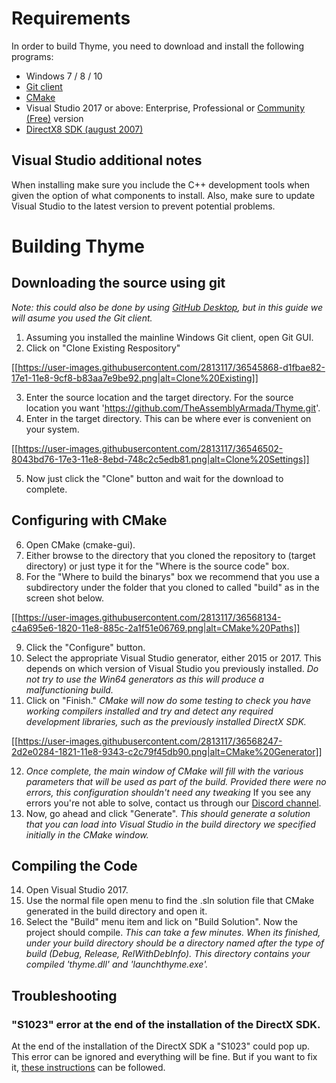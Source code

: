 # Requirements
In order to build Thyme, you need to download and install the following programs:

- Windows 7 / 8 / 10
- [Git client](https://git-scm.com/downloads)
- [CMake](https://cmake.org/download/)
- Visual Studio 2017 or above: Enterprise, Professional or [Community (Free)](https://www.visualstudio.com/vs/community/) version
- [DirectX8 SDK (august 2007)](https://www.microsoft.com/en-gb/download/details.aspx?id=13287)

## Visual Studio additional notes

When installing make sure you include the C++ development tools when given the option of what components to install. Also, make sure to update Visual Studio to the latest version to prevent potential problems.

# Building Thyme

## Downloading the source using git

*Note: this could also be done by using [GitHub Desktop](https://desktop.github.com/), but in this guide we will asume you used the Git client.*

1. Assuming you installed the mainline Windows Git client, open Git GUI. 
2. Click on "Clone Existing Respository"

[[https://user-images.githubusercontent.com/2813117/36545868-d1fbae82-17e1-11e8-9cf8-b83aa7e9be92.png|alt=Clone%20Existing]]

3. Enter the source location and the target directory. For the source location you want 'https://github.com/TheAssemblyArmada/Thyme.git'. 
4. Enter in the target directory. This can be where ever is convenient on your system.

[[https://user-images.githubusercontent.com/2813117/36546502-8043bd76-17e3-11e8-8ebd-748c2c5edb81.png|alt=Clone%20Settings]]

5. Now just click the "Clone" button and wait for the download to complete.

## Configuring with CMake

6. Open CMake (cmake-gui).
7. Either browse to the directory that you cloned the repository to (target directory) or just type it for the "Where is the source code" box. 
8. For the "Where to build the binarys" box we recommend that you use a subdirectory under the folder that you cloned to called "build" as in the screen shot below.

[[https://user-images.githubusercontent.com/2813117/36568134-c4a695e6-1820-11e8-885c-2a1f51e06769.png|alt=CMake%20Paths]]

9. Click the "Configure" button.
10. Select the appropriate Visual Studio generator, either 2015 or 2017. This depends on which version of Visual Studio you previously installed. *Do not try to use the Win64 generators as this will produce a malfunctioning build.*
11. Click on "Finish." *CMake will now do some testing to check you have working compilers installed and try and detect any required development libraries, such as the previously installed DirectX SDK.* 

[[https://user-images.githubusercontent.com/2813117/36568247-2d2e0284-1821-11e8-9343-c2c79f45db90.png|alt=CMake%20Generator]]

12. *Once complete, the main window of CMake will fill with the various parameters that will be used as part of the build. Provided there were no errors, this configuration shouldn't need any tweaking* If you see any errors you're not able to solve, contact us through our [Discord channel](https://discord.gg/YhdMbvD).
13. Now, go ahead and click "Generate". *This should generate a solution that you can load into Visual Studio in the build directory we specified initially in the CMake window.*

## Compiling the Code

14. Open Visual Studio 2017. 
15. Use the normal file open menu to find the .sln solution file that CMake generated in the build directory and open it.
16. Select the "Build" menu item and lick on "Build Solution". Now the project should compile. *This can take a few minutes. When its finished, under your build directory should be a directory named after the type of build (Debug, Release, RelWithDebInfo). This directory contains your compiled 'thyme.dll' and 'launchthyme.exe'.*

## Troubleshooting

### "S1023" error at the end of the installation of the DirectX SDK.

At the end of the installation of the DirectX SDK a "S1023" could pop up. This error can be ignored and everything will be fine. But if you want to fix it, [these instructions](https://support.microsoft.com/en-us/help/2728613/s1023-error-when-you-install-the-directx-sdk-june-2010) can be followed.
